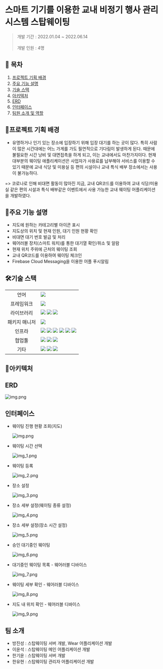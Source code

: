 # 스마트 기기를 이용한 교내 비정기 행사 관리 시스템 스탑웨이팅

> 개발 기간 : 2022.01.04 ~ 2022.06.14</br>  
> 개발 인원 : 4명

## 📑 목차

1.  [프로젝트 기획 배경](#프로젝트-기획-배경)
2.  [주요 기능 설명](#주요-기능-설명)
3. [기술 스택](#기술-스택)
4. [아키텍처](#아키텍처)
5. [ERD](#erd)
6. [인터페이스](#인터페이스)
7. [팀원 소개 및 역할](#팀원-소개-및-역할)

## 📌프로젝트 기획 배경

- 유명하거나 인기 있는 장소에 입장하기 위해 입장 대기를 하는 곳이 많다.
  특히 사람이 많은 시간대에는 어느 가게를 가도 필연적으로 기다림이 발생하게 된다.
  때문에 불필요한 시간 낭비 및 대면접촉을 하게 되고, 이는 교내에서도 마찬가지이다.
  현재 대부분의 웨이팅 애플리케이션은 사업자가 사용료를 납부해야 서비스를 이용할 수 있기 때문에 교내 식당 및 미용실 등 편의 시설이나 교내 특식 배부 장소에서는 사용이 불가능하다.

=> 코로나로 인해 비대면 활동이 많아진 지금, 교내 QR코드를 이용하여 교내 식당/미용실 같은 편의 시설과 특식 배부같은 이벤트에서 사용 가능한 교내 웨이팅 어플리케이션을 개발하였다.


## 🔎주요 기능 설명

- 지도에 원하는 카테고리별 아이콘 표시
- 지도상의 위치 및 현재 인원, 대기 인원 현황 확인
- 비대면 대기 번호 발급 및 처리
- 웨어러블 장치(스마트 워치)를 통한 대기열 확인/취소 및 알람
- 현재 위치 주위에 근처의 웨이팅 조회
- 교내 QR코드를 이용하여 웨이팅 체크인
- Firebase Cloud Messaging을 이용한 어플 푸시알림


## 🛠기술 스택

<table>
<tr>
 <td align="center">언어</td>
 <td>
  <img src="https://img.shields.io/badge/Java-orange?style=for-the-badge&logo=Java&logoColor=white"/>

 </td>
</tr>
<tr>
 <td align="center">프레임워크</td>
 <td>
  <img src="https://img.shields.io/badge/Spring-6DB33F?style=for-the-badge&logo=Spring&logoColor=ffffff"/>
</tr>
<tr>
 <td align="center">라이브러리</td>
 <td>

<img src="https://img.shields.io/badge/SpringBoot-6DB33F?style=for-the-badge&logo=SpringBoot&logoColor=ffffff"/>
<img src="https://img.shields.io/badge/springsecurity-6DB33F?style=for-the-badge&logo=springsecurity&logoColor=ffffff"/>
<img src="https://img.shields.io/badge/jwt-6DB33F?style=for-the-badge&logo=jwt&logoColor=ffffff"/>
</tr>
<tr>
 <td align="center">패키지 매니저</td>
 <td>
    <img src="https://img.shields.io/badge/gradle-02303A?style=for-the-badge&logo=gradle&logoColor=white">

  </td>
</tr>
<tr>
 <td align="center">인프라</td>
 <td>
  <img src="https://img.shields.io/badge/MYSQL-4479A1?style=for-the-badge&logo=MYSQL&logoColor=ffffff"/>
  <img src="https://img.shields.io/badge/amazonaws-232F3E?style=for-the-badge&logo=amazonaws&logoColor=ffffff"/>
  <img src="https://img.shields.io/badge/amazons3-569A31?style=for-the-badge&logo=amazons3&logoColor=ffffff"/>
  <img src="https://img.shields.io/badge/amazonec2-FF9900?style=for-the-badge&logo=amazonec2&logoColor=ffffff"/>
  <img src="https://img.shields.io/badge/docker-2496ED?style=for-the-badge&logo=docker&logoColor=ffffff"/>
  <img src="https://img.shields.io/badge/jenkins-D24939?style=for-the-badge&logo=jenkins&logoColor=ffffff"/>

</tr>

<tr>
 <td align="center">협업툴</td>
 <td>
    <img src="https://img.shields.io/badge/Git-F05032?style=for-the-badge&logo=Git&logoColor=white"/>
    <img src="https://img.shields.io/badge/GitHub-181717?style=for-the-badge&logo=GitHub&logoColor=white"/> 
    <img src="https://img.shields.io/badge/Discord-0058CC?style=for-the-badge&logo=Discord&logoColor=white"/> 
 </td>
</tr>
<tr>
 <td align="center">기타</td>
 <td>
    <img src="https://img.shields.io/badge/Figma-F24E1E?style=for-the-badge&logo=Figma&logoColor=white"/>
    <img src="https://img.shields.io/badge/Notion-000000?style=for-the-badge&logo=Notion&logoColor=white"/> 
    <img src="https://img.shields.io/badge/swagger-85EA2D?style=for-the-badge&logo=swagger&logoColor=white"/>
 </td>
</tr>
</table>

## 🧱아키텍처


## ERD
![img.png](images/ERD.png)

## 인터페이스
 - 웨이팅 진행 현황 조회(지도)

    ![img.png](images/img.png)

 - 웨이팅 시간 선택

    ![img_1.png](images/img_1.png)
 - 웨이팅 등록

    ![img_2.png](images/img_2.png)

 - 장소 설정

    ![img_3.png](images/img_3.png)

 - 장소 세부 설정(웨이팅 종류 설정)

    ![img_4.png](images/img_4.png)

 - 장소 세부 설정(장소 시간 설정)

    ![img_5.png](images/img_5.png)

 - 승인 대기중인 웨이팅

    ![img_6.png](images/img_6.png)

 - 대기중인 웨이팅 목록 - 웨어러블 디바이스

    ![img_7.png](images/img_7.png)

 - 웨이팅 세부 확인 - 웨어러블 디바이스

    ![img_8.png](images/img_8.png)

 - 지도 내 위치 확인 - 웨어러블 디바이스

    ![img_9.png](images/img_9.png)
## 팀 소개
* 방진성 : 스탑웨이팅 서버 개발, Wear 어플리케이션 개발
* 이윤석 : 스탑웨이팅 메인 어플리케이션 개발
* 한기윤 : 스탑웨이팅 서버 개발
* 한유현 : 스탑웨이팅 관리자 어플리케이션 개발





